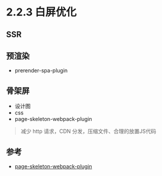 # 2.2.3 白屏优化




## SSR


## 预渲染

- prerender-spa-plugin


## 骨架屏

- 设计图
- css
- page-skeleton-webpack-plugin




>减少 http 请求，CDN 分发，压缩文件、合理的放置JS代码




## 参考
- [page-skeleton-webpack-plugin](https://github.com/ElemeFE/page-skeleton-webpack-plugin)
